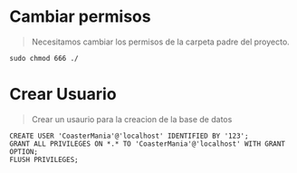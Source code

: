 # Cambiar permisos
> Necesitamos cambiar los permisos de la carpeta padre del proyecto.
```
sudo chmod 666 ./
```

# Crear Usuario
> Crear un usaurio para la creacion de la base de datos
```
CREATE USER 'CoasterMania'@'localhost' IDENTIFIED BY '123';
GRANT ALL PRIVILEGES ON *.* TO 'CoasterMania'@'localhost' WITH GRANT OPTION;
FLUSH PRIVILEGES;
```
